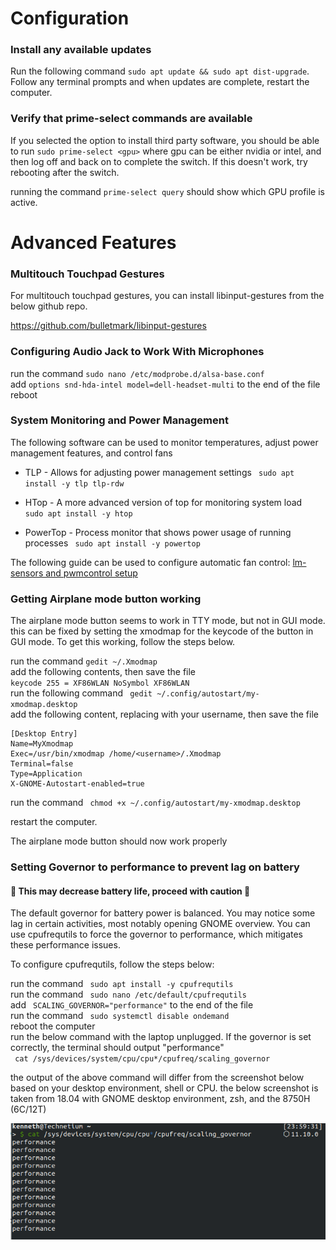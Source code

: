 # Configuration

### Install any available updates
Run the following command `sudo apt update && sudo apt dist-upgrade`. Follow any terminal prompts and when updates are complete, restart the computer. 

### Verify that prime-select commands are available
If you selected the option to install third party software, you should be able to run ` sudo prime-select <gpu> ` where gpu can be either nvidia or intel, and then log off and back on to complete the switch. If this doesn't work, try rebooting after the switch.

running the command ` prime-select query ` should show which GPU profile is active.


# Advanced Features

### Multitouch Touchpad Gestures

For multitouch touchpad gestures, you can install libinput-gestures from the below github repo.

https://github.com/bulletmark/libinput-gestures

### Configuring Audio Jack to Work With Microphones

run the command `sudo nano /etc/modprobe.d/alsa-base.conf`    
add `options snd-hda-intel model=dell-headset-multi` to the end of the file    
reboot    

### System Monitoring and Power Management

The following software can be used to monitor temperatures, adjust power management features, and control fans

* TLP - Allows for adjusting power management settings
     ` sudo apt install -y tlp tlp-rdw`    

* HTop - A more advanced version of top for monitoring system load
      ` sudo apt install -y htop`

* PowerTop - Process monitor that shows power usage of running processes
      ` sudo apt install -y powertop`
      
The following guide can be used to configure automatic fan control: [lm-sensors and pwmcontrol setup](http://tuxtweaks.com/2008/08/how-to-control-fan-speeds-in-ubuntu/)   

### Getting Airplane mode button working

The airplane mode button seems to work in TTY mode, but not in GUI mode. this can be fixed by setting the xmodmap for the keycode of the button in GUI mode. To get this working, follow the steps below. 

run the command `gedit ~/.Xmodmap`    
add the following contents, then save the file    
` keycode 255 = XF86WLAN NoSymbol XF86WLAN `   
run the following command ` gedit ~/.config/autostart/my-xmodmap.desktop`    
add the following content, replacing <username> with your username, then save the file          

``` 
[Desktop Entry]
Name=MyXmodmap   
Exec=/usr/bin/xmodmap /home/<username>/.Xmodmap
Terminal=false
Type=Application
X-GNOME-Autostart-enabled=true
```
 
run the command ` chmod +x ~/.config/autostart/my-xmodmap.desktop`

restart the computer. 

The airplane mode button should now work properly

### Setting Governor to performance to prevent lag on battery

#### :no_entry_sign: This may decrease battery life, proceed with caution :no_entry_sign:

The default governor for battery power is balanced. You may notice some lag in certain activities, most notably opening GNOME overview. You can use cpufrequtils to force the governor to performance, which mitigates these performance issues.

To configure cpufrequtils, follow the steps below:     

run the command ` sudo apt install -y cpufrequtils`    
run the command ` sudo nano /etc/default/cpufrequtils`    
add ` SCALING_GOVERNOR="performance"` to the end of the file     
run the command ` sudo systemctl disable ondemand`    
reboot the computer     
run the below command with the laptop unplugged. If the governor is set correctly, the terminal should output "performance"       
` cat /sys/devices/system/cpu/cpu*/cpufreq/scaling_governor`   

the output of the above command will differ from the screenshot below based on your desktop environment, shell or CPU. the below screenshot is taken from 18.04 with GNOME desktop environment, zsh, and the 8750H (6C/12T)    

![CPU Freq Utils](../Images/cpufreqUtils.png)
